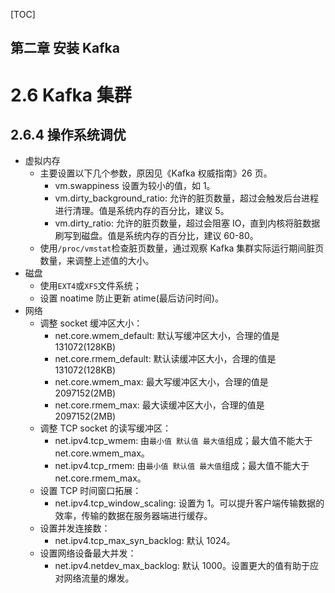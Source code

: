 [TOC]

第二章 安装 Kafka
---


# 2.6 Kafka 集群
## 2.6.4 操作系统调优
* 虚拟内存
    * 主要设置以下几个参数，原因见《Kafka 权威指南》26 页。
        * vm.swappiness 设置为较小的值，如 1。
        * vm.dirty_background_ratio: 允许的脏页数量，超过会触发后台进程进行清理。值是系统内存的百分比，建议 5。
        * vm.dirty_ratio: 允许的脏页数量，超过会阻塞 IO，直到内核将脏数据刷写到磁盘。值是系统内存的百分比，建议 60-80。
    * 使用`/proc/vmstat`检查脏页数量，通过观察 Kafka 集群实际运行期间脏页数量，来调整上述值的大小。
* 磁盘
    * 使用`EXT4`或`XFS`文件系统；
    * 设置 noatime 防止更新 atime(最后访问时间)。
* 网络
    * 调整 socket 缓冲区大小：
        * net.core.wmem_default: 默认写缓冲区大小，合理的值是 131072(128KB)
        * net.core.rmem_default: 默认读缓冲区大小，合理的值是 131072(128KB)
        * net.core.wmem_max: 最大写缓冲区大小，合理的值是 2097152(2MB)
        * net.core.rmem_max: 最大读缓冲区大小，合理的值是 2097152(2MB)
    * 调整 TCP socket 的读写缓冲区：
        * net.ipv4.tcp_wmem: 由`最小值 默认值 最大值`组成；最大值不能大于 net.core.wmem_max。
        * net.ipv4.tcp_rmem: 由`最小值 默认值 最大值`组成；最大值不能大于 net.core.rmem_max。
    * 设置 TCP 时间窗口拓展：
        * net.ipv4.tcp_window_scaling: 设置为 1。可以提升客户端传输数据的效率，传输的数据在服务器端进行缓存。
    * 设置并发连接数：
        * net.ipv4.tcp_max_syn_backlog: 默认 1024。
    * 设置网络设备最大并发：
        * net.ipv4.netdev_max_backlog: 默认 1000。设置更大的值有助于应对网络流量的爆发。

